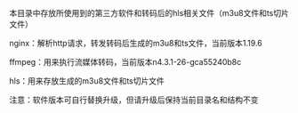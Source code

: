 本目录中存放所使用到的第三方软件和转码后的hls相关文件（m3u8文件和ts切片文件）

nginx：解析http请求，转发转码后生成的m3u8和ts文件，当前版本1.19.6

ffmpeg：用来执行流媒体转码，当前版本n4.3.1-26-gca55240b8c

hls：用来存放生成的m3u8文件和ts切片文件

注意：软件版本可自行替换升级，但请升级后保持当前目录名和结构不变